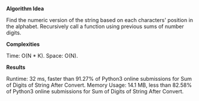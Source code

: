**Algorithm Idea**

Find the numeric version of the string based 
on each characters' position in the alphabet. 
Recursively call a function using previous sums 
of number digits. 

**Complexities**

Time: O(N * K).
Space: O(N).

**Results**

Runtime: 32 ms, faster than 91.27% of Python3 online submissions for Sum of Digits of String After Convert.
Memory Usage: 14.1 MB, less than 82.58% of Python3 online submissions for Sum of Digits of String After Convert.
